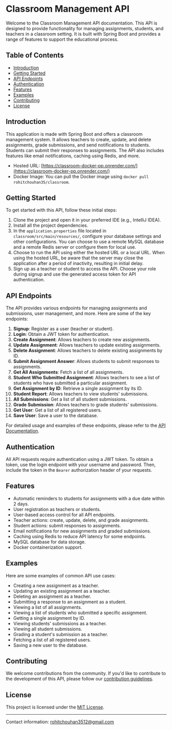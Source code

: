 # Classroom Management API

Welcome to the Classroom Management API documentation. This API is designed to provide functionality for managing assignments, students, and teachers in a classroom setting. It is built with Spring Boot and provides a range of features to support the educational process.

## Table of Contents

- [Introduction](#introduction)
- [Getting Started](#getting-started)
- [API Endpoints](#api-endpoints)
- [Authentication](#authentication)
- [Features](#features)
- [Examples](#examples)
- [Contributing](#contributing)
- [License](#license)

## Introduction

This application is made with Spring Boot and offers a classroom management system. It allows teachers to create, update, and delete assignments, grade submissions, and send notifications to students. Students can submit their responses to assignments. The API also includes features like email notifications, caching using Redis, and more.

- Hosted URL: [https://classroom-docker-pp.onrender.com/](https://classroom-docker-pp.onrender.com/)
- Docker Image: You can pull the Docker image using `docker pull rohitchouhan35/classroom`.

## Getting Started

To get started with this API, follow these initial steps:

1. Clone the project and open it in your preferred IDE (e.g., IntelliJ IDEA).
2. Install all the project dependencies.
3. In the `application.properties` file located in `classroom/src/main/resources/`, configure your database settings and other configurations. You can choose to use a remote MySQL database and a remote Redis server or configure them for local use.
4. Choose to run the API using either the hosted URL or a local URL. When using the hosted URL, be aware that the server may close the application after a period of inactivity, resulting in initial delay.
5. Sign up as a teacher or student to access the API. Choose your role during signup and use the generated access token for API authentication.

## API Endpoints

The API provides various endpoints for managing assignments and submissions, user management, and more. Here are some of the key endpoints:

1. **Signup**: Register as a user (teacher or student).
2. **Login**: Obtain a JWT token for authentication.
3. **Create Assignment**: Allows teachers to create new assignments.
4. **Update Assignment**: Allows teachers to update existing assignments.
5. **Delete Assignment**: Allows teachers to delete existing assignments by ID.
6. **Submit Assignment Answer**: Allows students to submit responses to assignments.
7. **Get All Assignments**: Fetch a list of all assignments.
8. **Student Who Submitted Assignment**: Allows teachers to see a list of students who have submitted a particular assignment.
9. **Get Assignment by ID**: Retrieve a single assignment by its ID.
10. **Student Report**: Allows teachers to view students' submissions.
11. **All Submissions**: Get a list of all student submissions.
12. **Grade Submission**: Allows teachers to grade students' submissions.
13. **Get User**: Get a list of all registered users.
14. **Save User**: Save a user to the database.

For detailed usage and examples of these endpoints, please refer to the [API Documentation](https://schema.getpostman.com/json/collection/v2.1.0/collection.json).

## Authentication

All API requests require authentication using a JWT token. To obtain a token, use the login endpoint with your username and password. Then, include the token in the `Bearer` authorization header of your requests.

## Features

- Automatic reminders to students for assignments with a due date within 2 days.
- User registration as teachers or students.
- User-based access control for all API endpoints.
- Teacher actions: create, update, delete, and grade assignments.
- Student actions: submit responses to assignments.
- Email notifications for new assignments and graded submissions.
- Caching using Redis to reduce API latency for some endpoints.
- MySQL database for data storage.
- Docker containerization support.

## Examples

Here are some examples of common API use cases:

- Creating a new assignment as a teacher.
- Updating an existing assignment as a teacher.
- Deleting an assignment as a teacher.
- Submitting a response to an assignment as a student.
- Viewing a list of all assignments.
- Viewing a list of students who submitted a specific assignment.
- Getting a single assignment by ID.
- Viewing students' submissions as a teacher.
- Viewing all student submissions.
- Grading a student's submission as a teacher.
- Fetching a list of all registered users.
- Saving a new user to the database.

## Contributing

We welcome contributions from the community. If you'd like to contribute to the development of this API, please follow our [contribution guidelines](CONTRIBUTING.md).

## License

This project is licensed under the [MIT License](LICENSE).

---

Contact information: rohitchouhan3512@gmail.com
